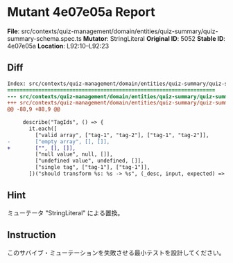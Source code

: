 # Mutant 4e07e05a Report

**File**: src/contexts/quiz-management/domain/entities/quiz-summary/quiz-summary-schema.spec.ts
**Mutator**: StringLiteral
**Original ID**: 5052
**Stable ID**: 4e07e05a
**Location**: L92:10–L92:23

## Diff

```diff
Index: src/contexts/quiz-management/domain/entities/quiz-summary/quiz-summary-schema.spec.ts
===================================================================
--- src/contexts/quiz-management/domain/entities/quiz-summary/quiz-summary-schema.spec.ts	original
+++ src/contexts/quiz-management/domain/entities/quiz-summary/quiz-summary-schema.spec.ts	mutated #5052
@@ -88,9 +88,9 @@
 
     describe("TagIds", () => {
       it.each([
         ["valid array", ["tag-1", "tag-2"], ["tag-1", "tag-2"]],
-        ["empty array", [], []],
+        ["", [], []],
         ["null value", null, []],
         ["undefined value", undefined, []],
         ["single tag", ["tag-1"], ["tag-1"]],
       ])("should transform %s: %s -> %s", (_desc, input, expected) => {
```

## Hint

ミューテータ "StringLiteral" による置換。

## Instruction

このサバイブ・ミューテーションを失敗させる最小テストを設計してください。
